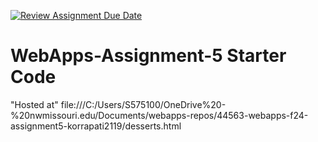 [![Review Assignment Due Date](https://classroom.github.com/assets/deadline-readme-button-22041afd0340ce965d47ae6ef1cefeee28c7c493a6346c4f15d667ab976d596c.svg)](https://classroom.github.com/a/Fgj5xuSQ)
# WebApps-Assignment-5 Starter Code
"Hosted at" 
file:///C:/Users/S575100/OneDrive%20-%20nwmissouri.edu/Documents/webapps-repos/44563-webapps-f24-assignment5-korrapati2119/desserts.html
